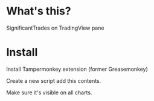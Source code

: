 # What's this?
SignificantTrades on TradingView pane

# Install
Install Tampermonkey extension (former Greasemonkey)

Create a new script add this contents.

Make sure it's visible on all charts.

